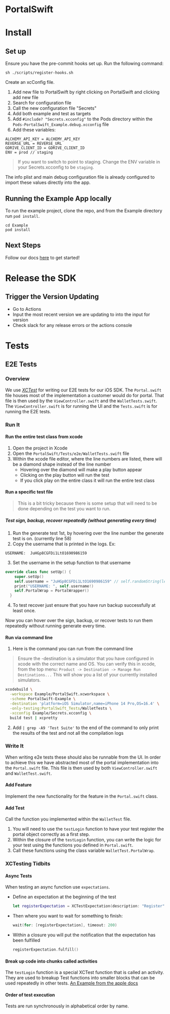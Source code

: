 # PortalSwift

# Install

## Set up

Ensure you have the pre-commit hooks set up. Run the following command:

```
sh ./scripts/register-hooks.sh
```

Create an xcConfig file.

1. Add new file to PortalSwift by right clicking on PortalSwift and clicking add new file
2. Search for configuration file
3. Call the new configuration file "Secrets"
4. Add both example and test as targets
5. Add `#include? "Secrets.xcconfig"` to the Pods directory within the `Pods-PortalSwift_Example.debug.xcconfig` file
6. Add these variables:

```
ALCHEMY_API_KEY = ALCHEMY_API_KEY
REVERSE_URL = REVERSE_URL
GDRIVE_CLIENT_ID = GDRIVE_CLIENT_ID
ENV = prod // staging
```

> If you want to switch to point to staging. Change the ENV variable in your Secrets.xcconfig to be `staging`.

The info plist and main debug configuration file is already configured to import these values directly into the app.

## Running the Example App locally

To run the example project, clone the repo, and from the Example directory run `pod install`.

```
cd Example
pod install
```

## Next Steps

Follow our docs [here](https://docs.portalhq.io/swift-pod/portalswift) to get started!


# Release the SDK

## Trigger the Version Updating

- Go to Actions
- Input the most recent version we are updating to into the input for version
- Check slack for any release errors or the actions console


# Tests

## E2E Tests

### Overview
We use [*XCTest*](https://developer.apple.com/documentation/xctest) for writing our E2E tests for our iOS SDK. The `Portal.swift` file houses most of the implementation a customer would do for portal. That file is then used by the `ViewController.swift` and the `WalletTests.swift`. The `ViewController.swift`  is for running the UI and the `Tests.swift` is for running the E2E tests. 

### Run It

#### Run the entire test class from xcode
1. Open the project in Xcode
2. Open the `PortalSwift/Tests/e2e/WalletTests.swift` file
3. Within the xcode file editor, where the line numbers are listed, there will be a diamond shape instead of the line number 
   - Hovering over the diamond will make a play button appear
   - Clicking on the play button will run the test
   - If you click play on the entire class it will run the entire test class

#### Run a specific test file 
> This is a bit tricky because there is some setup that will need to be done depending on the test you want to run.

##### Test sign, backup, recover repeatedly (without generating every time)
1. Run the generate test 1st, by hovering over the line number the generate test is on. (currently line 58)
2. Copy the username that is printed in the logs. Ex:
```
USERNAME:  JuHGp8CGFDi1LtO1690986159
```
3. Set the username in the setup function to that username 
```  swift
override class func setUp() {
    super.setUp()
    self.username = "JuHGp8CGFDi1LtO1690986159" // self.randomString(length: 15)
    print("USERNAME: ", self.username!)
    self.PortalWrap = PortalWrapper()
  }
```
4. To test recover just ensure that you have run backup successfully at least once. 

Now you can hover over the sign, backup, or recover tests to run them repeatedly without running generate every time. 
 
#### Run via command line
1. Here is the command you can run from the command line
> Ensure the -destination is a simulator that you have configured in xcode with the correct name and OS. You can verify this in xcode, from the top menu: `Product -> Destination -> Manage Run Destinations...` This will show you a list of your currently installed simulators. 
``` bash
xcodebuild \
  -workspace Example/PortalSwift.xcworkspace \
  -scheme PortalSwift-Example \
  -destination 'platform=iOS Simulator,name=iPhone 14 Pro,OS=16.4' \
  -only-testing:PortalSwift_Tests/WalletTests \
  -xcconfig Example/Secrets.xcconfig \
  build test | xcpretty 
  ```
2. Add `| grep -A9 'Test Suite'` to the end of the command to only print the results of the test and not all the compilation logs


 ### Write It
When writing e2e tests these should also be runnable from the UI. In order to achieve this we have abstracted most of the portal implementation into the `Portal.swift` file. This file is then used by both `ViewController.swift` and `WalletTest.swift`. 

#### Add Feature
Implement the new functionality for the feature in the `Portal.swift` class. 

#### Add Test
Call the function you implemented within the `WalletTest` file.
1. You will need to use the `testLogin` function to have your test register the portal object correctly as a first step.
2. Within the closure of the `testLogin` function, you can write the logic for your test using the functions you defined in `Portal.swift`. 
3. Call these functions using the class variable `WalletTest.PortalWrap`. 

### XCTesting Tidbits
#### Async Tests
When testing an async function use `expectations`.
  - Define an expectation at the beginning of the test 
    ``` swift
    let registerExpectation = XCTestExpectation(description: "Register")
    ```
  - Then where you want to wait for something to finish:
    ``` swift
    wait(for: [registerExpectation], timeout: 200)
    ```
  - Within a closure you will put the notification that the expectation has been fulfilled
    ``` swift
    registerExpectation.fulfill()
    ```
#### Break up code into chunks called activities 
The `testLogin` function is a special XCTest function that is called an activity.
They are used to breakup Test functions into smaller blocks that can be used repeatedly in other tests. 
[An Example from the apple docs](https://developer.apple.com/documentation/xctest/activities_and_attachments/grouping_tests_into_substeps_with_activities)

#### Order of test execution 
Tests are run synchronously in alphabetical order by name.